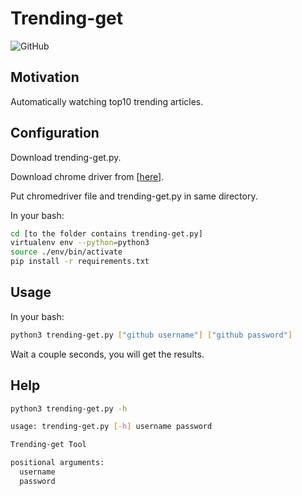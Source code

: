 # Trending-get
![GitHub](https://img.shields.io/github/license/zzdqqqq/trending-get)
## Motivation
Automatically watching top10 trending articles.

## Configuration
Download trending-get.py.

Download chrome driver from [[here](https://chromedriver.chromium.org/downloads)].

Put chromedriver file and trending-get.py in same directory.

In your bash:
```bash
cd [to the folder contains trending-get.py]
virtualenv env --python=python3
source ./env/bin/activate
pip install -r requirements.txt

```

## Usage
In your bash:
```bash
python3 trending-get.py ["github username"] ["github password"]
```
Wait a couple seconds, you will get the results.

## Help
```bash
python3 trending-get.py -h
```
```bash
usage: trending-get.py [-h] username password

Trending-get Tool

positional arguments:
  username
  password

```